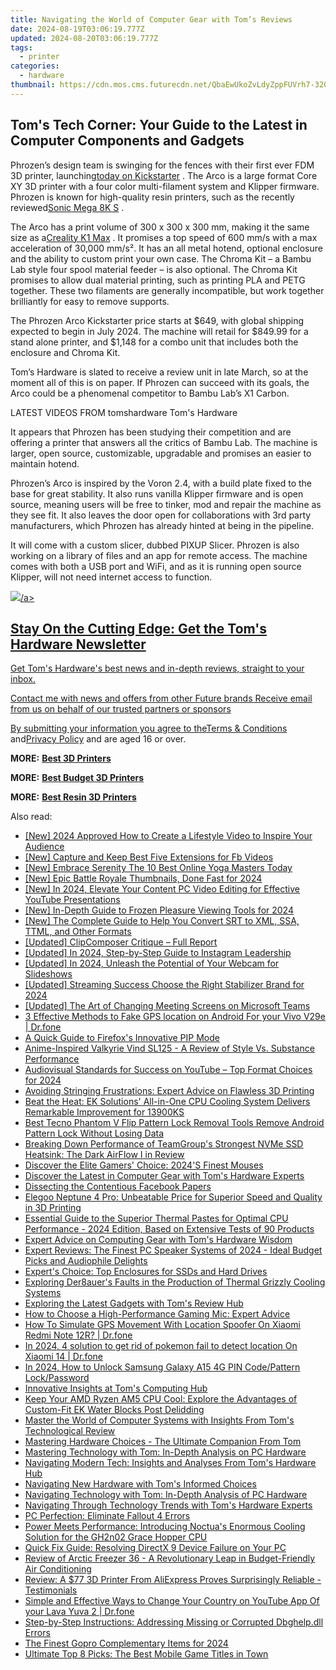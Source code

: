 ```yaml
---
title: Navigating the World of Computer Gear with Tom’s Reviews
date: 2024-08-19T03:06:19.777Z
updated: 2024-08-20T03:06:19.777Z
tags:
  - printer
categories:
  - hardware
thumbnail: https://cdn.mos.cms.futurecdn.net/QbaEwUkoZvLdyZppFUVrh7-320-80.jpg
---
```


## Tom's Tech Corner: Your Guide to the Latest in Computer Components and Gadgets

Phrozen’s design team is swinging for the fences with their first ever FDM 3D printer, launching[today on Kickstarter](https://www.kickstarter.com/projects/phrozenmake/phrozen-arco-3d-printer-larger-faster-more-colors?ref=buhshc) . The Arco is a large format Core XY 3D printer with a four color multi-filament system and Klipper firmware. Phrozen is known for high-quality resin printers, such as the recently reviewed[Sonic Mega 8K S](https://www.tomshardware.com/3d-printing/phrozen-sonic-mega-8k-s-review) .

 The Arco has a print volume of 300 x 300 x 300 mm, making it the same size as a[Creality K1 Max](https://www.tomshardware.com/reviews/creality-k1-max) . It promises a top speed of 600 mm/s with a max acceleration of 30,000 mm/s². It has an all metal hotend, optional enclosure and the ability to custom print your own case. The Chroma Kit – a Bambu Lab style four spool material feeder – is also optional. The Chroma Kit promises to allow dual material printing, such as printing PLA and PETG together. These two filaments are generally incompatible, but work together brilliantly for easy to remove supports.

 The Phrozen Arco Kickstarter price starts at $649, with global shipping expected to begin in July 2024\. The machine will retail for $849.99 for a stand alone printer, and $1,148 for a combo unit that includes both the enclosure and Chroma Kit.

 Tom’s Hardware is slated to receive a review unit in late March, so at the moment all of this is on paper. If Phrozen can succeed with its goals, the Arco could be a phenomenal competitor to Bambu Lab’s X1 Carbon.

 LATEST VIDEOS FROM tomshardware Tom's Hardware

 It appears that Phrozen has been studying their competition and are offering a printer that answers all the critics of Bambu Lab. The machine is larger, open source, customizable, upgradable and promises an easier to maintain hotend.

 Phrozen’s Arco is inspired by the Voron 2.4, with a build plate fixed to the base for great stability. It also runs vanilla Klipper firmware and is open source, meaning users will be free to tinker, mod and repair the machine as they see fit. It also leaves the door open for collaborations with 3rd party manufacturers, which Phrozen has already hinted at being in the pipeline.

 It will come with a custom slicer, dubbed PIXUP Slicer. Phrozen is also working on a library of files and an app for remote access. The machine comes with both a USB port and WiFi, and as it is running open source Klipper, will not need internet access to function.

<!-- affiliate ads begin -->
<a href="https://store.nero.com/order/checkout.php?PRODS=4729507&QTY=1&AFFILIATE=108875&CART=1"><img src="https://www.nero.com/nero-com-wAssets/img/banners/2023/TIU/Nero_TuneItUp_Screen_2.webp" border="0">/a>
<!-- affiliate ads end -->
## Stay On the Cutting Edge: Get the Tom's Hardware Newsletter

 Get Tom's Hardware's best news and in-depth reviews, straight to your inbox.

 Contact me with news and offers from other Future brands  Receive email from us on behalf of our trusted partners or sponsors

 By submitting your information you agree to the[Terms & Conditions](https://futureplc.com/terms-conditions/) and[Privacy Policy](https://futureplc.com/privacy-policy/) and are aged 16 or over.

**MORE:** [**Best 3D Printers**](https://www.tomshardware.com/best-picks/best-3d-printers)

**MORE:** [**Best Budget 3D Printers**](https://www.tomshardware.com/best-picks/best-budget-3d-printers)

**MORE:** [**Best Resin 3D Printers**](https://www.tomshardware.com/best-picks/best-resin-3d-printers)


<ins class="adsbygoogle"
     style="display:block"
     data-ad-format="autorelaxed"
     data-ad-client="ca-pub-7571918770474297"
     data-ad-slot="1223367746"></ins>



<ins class="adsbygoogle"
     style="display:block"
     data-ad-client="ca-pub-7571918770474297"
     data-ad-slot="8358498916"
     data-ad-format="auto"
     data-full-width-responsive="true"></ins>

<span class="atpl-alsoreadstyle">Also read:</span>
<div><ul>
<li><a href="https://youtube-webster.techidaily.com/024-approved-how-to-create-a-lifestyle-video-to-inspire-your-audience/"><u>[New] 2024 Approved  How to Create a Lifestyle Video to Inspire Your Audience</u></a></li>
<li><a href="https://facebook-clips.techidaily.com/new-capture-and-keep-best-five-extensions-for-fb-videos/"><u>[New] Capture and Keep  Best Five Extensions for Fb Videos</u></a></li>
<li><a href="https://youtube-data.techidaily.com/mbrace-serenity-the-10-best-online-yoga-masters-today/"><u>[New] Embrace Serenity  The 10 Best Online Yoga Masters Today</u></a></li>
<li><a href="https://facebook-video-footage.techidaily.com/new-epic-battle-royale-thumbnails-done-fast-for-2024/"><u>[New] Epic Battle Royale Thumbnails, Done Fast for 2024</u></a></li>
<li><a href="https://facebook-video-share.techidaily.com/new-in-2024-elevate-your-content-pc-video-editing-for-effective-youtube-presentations/"><u>[New] In 2024, Elevate Your Content  PC Video Editing for Effective YouTube Presentations</u></a></li>
<li><a href="https://screen-recording.techidaily.com/new-in-depth-guide-to-frozen-pleasure-viewing-tools-for-2024/"><u>[New] In-Depth Guide to Frozen Pleasure Viewing Tools for 2024</u></a></li>
<li><a href="https://fox-hovers.techidaily.com/new-the-complete-guide-to-help-you-convert-srt-to-xml-ssa-ttml-and-other-formats/"><u>[New] The Complete Guide to Help You Convert SRT to XML, SSA, TTML, and Other Formats</u></a></li>
<li><a href="https://extra-lessons.techidaily.com/updated-clipcomposer-critique-full-report/"><u>[Updated] ClipComposer Critique – Full Report</u></a></li>
<li><a href="https://instagram-videos.techidaily.com/updated-in-2024-step-by-step-guide-to-instagram-leadership/"><u>[Updated] In 2024, Step-by-Step Guide to Instagram Leadership</u></a></li>
<li><a href="https://video-screen-grab.techidaily.com/updated-in-2024-unleash-the-potential-of-your-webcam-for-slideshows/"><u>[Updated] In 2024, Unleash the Potential of Your Webcam for Slideshows</u></a></li>
<li><a href="https://youtube-docs.techidaily.com/ed-streaming-success-choose-the-right-stabilizer-brand-for-2024/"><u>[Updated] Streaming Success  Choose the Right Stabilizer Brand for 2024</u></a></li>
<li><a href="https://video-screen-grab.techidaily.com/updated-the-art-of-changing-meeting-screens-on-microsoft-teams/"><u>[Updated] The Art of Changing Meeting Screens on Microsoft Teams</u></a></li>
<li><a href="https://android-location.techidaily.com/3-effective-methods-to-fake-gps-location-on-android-for-your-vivo-v29e-drfone-by-drfone-virtual/"><u>3 Effective Methods to Fake GPS location on Android For your Vivo V29e | Dr.fone</u></a></li>
<li><a href="https://extra-information.techidaily.com/a-quick-guide-to-firefoxs-innovative-pip-mode/"><u>A Quick Guide to Firefox's Innovative PIP Mode</u></a></li>
<li><a href="https://hardware-tips.techidaily.com/anime-inspired-valkyrie-vind-sl125-a-review-of-style-vs-substance-performance/"><u>Anime-Inspired Valkyrie Vind SL125 - A Review of Style Vs. Substance Performance</u></a></li>
<li><a href="https://youtube-videos.techidaily.com/audiovisual-standards-for-success-on-youtube-top-format-choices-for-2024/"><u>Audiovisual Standards for Success on YouTube – Top Format Choices for 2024</u></a></li>
<li><a href="https://hardware-tips.techidaily.com/avoiding-stringing-frustrations-expert-advice-on-flawless-3d-printing/"><u>Avoiding Stringing Frustrations: Expert Advice on Flawless 3D Printing</u></a></li>
<li><a href="https://hardware-tips.techidaily.com/beat-the-heat-ek-solutions-all-in-one-cpu-cooling-system-delivers-remarkable-improvement-for-13900ks/"><u>Beat the Heat: EK Solutions' All-in-One CPU Cooling System Delivers Remarkable Improvement for 13900KS</u></a></li>
<li><a href="https://unlock-android.techidaily.com/best-tecno-phantom-v-flip-pattern-lock-removal-tools-remove-android-pattern-lock-without-losing-data-by-drfone-android/"><u>Best Tecno Phantom V Flip Pattern Lock Removal Tools Remove Android Pattern Lock Without Losing Data</u></a></li>
<li><a href="https://hardware-tips.techidaily.com/breaking-down-performance-of-teamgroups-strongest-nvme-ssd-heatsink-the-dark-airflow-i-in-review/"><u>Breaking Down Performance of TeamGroup's Strongest NVMe SSD Heatsink: The Dark AirFlow I in Review</u></a></li>
<li><a href="https://hardware-tips.techidaily.com/discover-the-elite-gamers-choice-2024s-finest-mouses/"><u>Discover the Elite Gamers' Choice: 2024'S Finest Mouses</u></a></li>
<li><a href="https://hardware-tips.techidaily.com/discover-the-latest-in-computer-gear-with-toms-hardware-experts/"><u>Discover the Latest in Computer Gear with Tom's Hardware Experts</u></a></li>
<li><a href="https://facebook.techidaily.com/dissecting-the-contentious-facebook-papers/"><u>Dissecting the Contentious Facebook Papers</u></a></li>
<li><a href="https://hardware-tips.techidaily.com/elegoo-neptune-4-pro-unbeatable-price-for-superior-speed-and-quality-in-3d-printing/"><u>Elegoo Neptune 4 Pro: Unbeatable Price for Superior Speed and Quality in 3D Printing</u></a></li>
<li><a href="https://hardware-tips.techidaily.com/essential-guide-to-the-superior-thermal-pastes-for-optimal-cpu-performance-2024-edition-based-on-extensive-tests-of-90-products/"><u>Essential Guide to the Superior Thermal Pastes for Optimal CPU Performance - 2024 Edition, Based on Extensive Tests of 90 Products</u></a></li>
<li><a href="https://hardware-tips.techidaily.com/expert-advice-on-computing-gear-with-toms-hardware-wisdom/"><u>Expert Advice on Computing Gear with Tom's Hardware Wisdom</u></a></li>
<li><a href="https://hardware-tips.techidaily.com/expert-reviews-the-finest-pc-speaker-systems-of-2024-ideal-budget-picks-and-audiophile-delights/"><u>Expert Reviews: The Finest PC Speaker Systems of 2024 - Ideal Budget Picks and Audiophile Delights</u></a></li>
<li><a href="https://hardware-tips.techidaily.com/experts-choice-top-enclosures-for-ssds-and-hard-drives/"><u>Expert's Choice: Top Enclosures for SSDs and Hard Drives</u></a></li>
<li><a href="https://hardware-tips.techidaily.com/exploring-der8auers-faults-in-the-production-of-thermal-grizzly-cooling-systems/"><u>Exploring Der8auer's Faults in the Production of Thermal Grizzly Cooling Systems</u></a></li>
<li><a href="https://hardware-tips.techidaily.com/exploring-the-latest-gadgets-with-toms-review-hub/"><u>Exploring the Latest Gadgets with Tom's Review Hub</u></a></li>
<li><a href="https://hardware-tips.techidaily.com/how-to-choose-a-high-performance-gaming-mic-expert-advice/"><u>How to Choose a High-Performance Gaming Mic: Expert Advice</u></a></li>
<li><a href="https://fake-location.techidaily.com/how-to-simulate-gps-movement-with-location-spoofer-on-xiaomi-redmi-note-12r-drfone-by-drfone-virtual-android/"><u>How To Simulate GPS Movement With Location Spoofer On Xiaomi Redmi Note 12R? | Dr.fone</u></a></li>
<li><a href="https://android-pokemon-go.techidaily.com/in-2024-4-solution-to-get-rid-of-pokemon-fail-to-detect-location-on-xiaomi-14-drfone-by-drfone-virtual-android/"><u>In 2024, 4 solution to get rid of pokemon fail to detect location On Xiaomi 14 | Dr.fone</u></a></li>
<li><a href="https://android-unlock.techidaily.com/in-2024-how-to-unlock-samsung-galaxy-a15-4g-pin-codepattern-lockpassword-by-drfone-android/"><u>In 2024, How to Unlock Samsung Galaxy A15 4G PIN Code/Pattern Lock/Password</u></a></li>
<li><a href="https://hardware-tips.techidaily.com/innovative-insights-at-toms-computing-hub/"><u>Innovative Insights at Tom's Computing Hub</u></a></li>
<li><a href="https://hardware-tips.techidaily.com/keep-your-amd-ryzen-am5-cpu-cool-explore-the-advantages-of-custom-fit-ek-water-blocks-post-delidding/"><u>Keep Your AMD Ryzen AM5 CPU Cool: Explore the Advantages of Custom-Fit EK Water Blocks Post Delidding</u></a></li>
<li><a href="https://hardware-tips.techidaily.com/master-the-world-of-computer-systems-with-insights-from-toms-technological-review/"><u>Master the World of Computer Systems with Insights From Tom's Technological Review</u></a></li>
<li><a href="https://hardware-tips.techidaily.com/mastering-hardware-choices-the-ultimate-companion-from-tom/"><u>Mastering Hardware Choices - The Ultimate Companion From Tom</u></a></li>
<li><a href="https://hardware-tips.techidaily.com/mastering-technology-with-tom-in-depth-analysis-on-pc-hardware/"><u>Mastering Technology with Tom: In-Depth Analysis on PC Hardware</u></a></li>
<li><a href="https://hardware-tips.techidaily.com/navigating-modern-tech-insights-and-analyses-from-toms-hardware-hub/"><u>Navigating Modern Tech: Insights and Analyses From Tom's Hardware Hub</u></a></li>
<li><a href="https://hardware-tips.techidaily.com/navigating-new-hardware-with-toms-informed-choices/"><u>Navigating New Hardware with Tom's Informed Choices</u></a></li>
<li><a href="https://hardware-tips.techidaily.com/navigating-technology-with-tom-in-depth-analysis-of-pc-hardware/"><u>Navigating Technology with Tom: In-Depth Analysis of PC Hardware</u></a></li>
<li><a href="https://hardware-tips.techidaily.com/navigating-through-technology-trends-with-toms-hardware-experts/"><u>Navigating Through Technology Trends with Tom's Hardware Experts</u></a></li>
<li><a href="https://network-issues.techidaily.com/pc-perfection-eliminate-fallout-4-errors/"><u>PC Perfection: Eliminate Fallout 4 Errors</u></a></li>
<li><a href="https://hardware-tips.techidaily.com/power-meets-performance-introducing-noctuas-enormous-cooling-solution-for-the-gh2n02-grace-hopper-cpu/"><u>Power Meets Performance: Introducing Noctua's Enormous Cooling Solution for the GH2n02 Grace Hopper CPU</u></a></li>
<li><a href="https://common-error.techidaily.com/quick-fix-guide-resolving-directx-9-device-failure-on-your-pc/"><u>Quick Fix Guide: Resolving DirectX 9 Device Failure on Your PC</u></a></li>
<li><a href="https://hardware-tips.techidaily.com/review-of-arctic-freezer-36-a-revolutionary-leap-in-budget-friendly-air-conditioning/"><u>Review of Arctic Freezer 36 - A Revolutionary Leap in Budget-Friendly Air Conditioning</u></a></li>
<li><a href="https://hardware-tips.techidaily.com/review-a-77-3d-printer-from-aliexpress-proves-surprisingly-reliable-testimonials/"><u>Review: A $77 3D Printer From AliExpress Proves Surprisingly Reliable - Testimonials</u></a></li>
<li><a href="https://location-social.techidaily.com/simple-and-effective-ways-to-change-your-country-on-youtube-app-of-your-lava-yuva-2-drfone-by-drfone-virtual-android/"><u>Simple and Effective Ways to Change Your Country on YouTube App Of your Lava Yuva 2 | Dr.fone</u></a></li>
<li><a href="https://technical-tips.techidaily.com/step-by-step-instructions-addressing-missing-or-corrupted-dbghelpdll-errors/"><u>Step-by-Step Instructions: Addressing Missing or Corrupted Dbghelp.dll Errors</u></a></li>
<li><a href="https://some-approaches.techidaily.com/the-finest-gopro-complementary-items-for-2024/"><u>The Finest Gopro Complementary Items for 2024</u></a></li>
<li><a href="https://technical-tips.techidaily.com/ultimate-top-8-picks-the-best-mobile-game-titles-in-town/"><u>Ultimate Top 8 Picks: The Best Mobile Game Titles in Town</u></a></li>
</ul></div>
